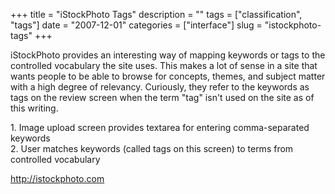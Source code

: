 +++
title = "iStockPhoto Tags"
description = ""
tags = ["classification", "tags"]
date = "2007-12-01"
categories = ["interface"]
slug = "istockphoto-tags"
+++


<p>iStockPhoto provides an interesting way of mapping keywords or tags to the controlled vocabulary the site uses. This makes a lot of sense in a site that wants people to be able to browse for concepts, themes, and subject matter with a high degree of relevancy. Curiously, they refer to the keywords as tags on the review screen when the term "tag" isn't used on the site as of this writing.</p>
<div id="screens-full" class="clear"><div class="caption">1. Image upload screen provides textarea for entering comma-separated keywords</div><div class="fullimg clear"><a href="//media.konigi.com/interface/istockphoto-tags-1.png" class="group" rel="group" title="1. Image upload screen provides textarea for entering comma-separated keywords"><img src="//media.konigi.com/interface/istockphoto-tags-1.png" alt="" class="img-responsive"></a></div></div><div id="screens-full" class="clear"><div class="caption">2. User matches keywords (called tags on this screen) to terms from controlled vocabulary</div><div class="fullimg clear"><a href="//media.konigi.com/interface/istockphoto-tags-2.png" class="group" rel="group" title="2. User matches keywords (called tags on this screen) to terms from controlled vocabulary"><img src="//media.konigi.com/interface/istockphoto-tags-2.png" alt="" class="img-responsive"></a></div></div>        
<p><a href="http://istockphoto.com/">http://istockphoto.com</a></p>

